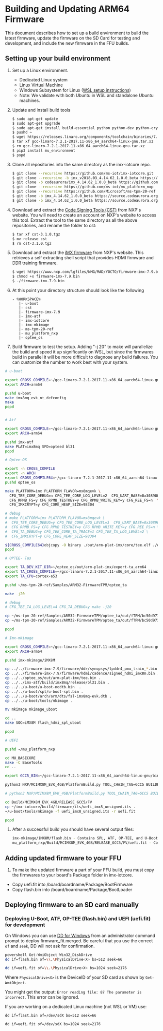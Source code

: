Building and Updating ARM64 Firmware
==============

This document describes how to set up a build environment to build the latest firmware, update the firmware on the SD Card for testing and development, and include the new firmware in the FFU builds.

## Setting up your build environment

1) Set up a Linux environment.
    * Dedicated Linux system
    * Linux Virtual Machine
    * Windows Subsystem for Linux ([WSL setup instructions](https://docs.microsoft.com/en-us/windows/wsl/install-win10))
    * Note: We validate with both Ubuntu in WSL and standalone Ubuntu machines.

1) Update and install build tools
    ```bash
    $ sudo apt-get update
    $ sudo apt-get upgrade
    $ sudo apt-get install build-essential python python-dev python-crypto python-wand device-tree-compiler bison flex swig iasl uuid-dev wget git bc libssl-dev zlib1g-dev  python3-pip
    $ pushd ~
    $ wget https://releases.linaro.org/components/toolchain/binaries/7.2-2017.11/aarch64-linux-gnu/gcc-linaro-7.2.1-2017.11-x86_64_aarch64-linux-gnu.tar.xz
    $ tar xf gcc-linaro-7.2.1-2017.11-x86_64_aarch64-linux-gnu.tar.xz
    $ rm gcc-linaro-7.2.1-2017.11-x86_64_aarch64-linux-gnu.tar.xz
    $ pip3 install mu_environment
    $ popd
    ```

1) Clone all repositories into the same directory as the imx-iotcore repo.
    ```bash
    $ git clone --recursive https://github.com/ms-iot/imx-iotcore.git
    $ git clone --recursive -b imx_v2018.03_4.14.62_1.0.0_beta https://github.com/ms-iot/u-boot.git
    $ git clone -b codeaurora/imx_4.14.62_1.0.0_beta https://github.com/ms-iot/optee_os.git
    $ git clone --recursive https://github.com/ms-iot/mu_platform_nxp
    $ git clone --recursive https://github.com/Microsoft/ms-tpm-20-ref
    $ git clone -b imx_4.14.62_1.0.0_beta https://source.codeaurora.org/external/imx/imx-atf
    $ git clone -b imx_4.14.62_1.0.0_beta https://source.codeaurora.org/external/imx/imx-mkimage
    ```

1) Download and extract the [Code Signing Tools (CST)](https://www.nxp.com/webapp/sps/download/license.jsp?colCode=IMX_CST_TOOL) from NXP's website. You will need to create an account on NXP's website to access this tool. Extract the tool to the same directory as all the above repositories, and rename the folder to cst:
    ```bash
    $ tar xf cst-3.1.0.tgz
    $ mv release cst
    $ rm cst-3.1.0.tgz
    ```

1) Download and extract the [iMX firmware](https://www.nxp.com/lgfiles/NMG/MAD/YOCTO/firmware-imx-7.9.bin) from NXP's website. This retrieves a self extracting shell script that provides HDMI firmware and DDR training firmware. 
    ```bash
    $ wget https://www.nxp.com/lgfiles/NMG/MAD/YOCTO/firmware-imx-7.9.bin
    $ chmod +x firmware-imx-7.9.bin
    $ ./firmware-imx-7.9.bin
    ````

1) At this point your directory structure should look like the following
    ```
    - %WORKSPACE%
       |- u-boot
       |- cst
       |- firmware-imx-7.9
       |- imx-atf
       |- imx-iotcore
       |- imx-mkimage
       |- ms-tpm-20-ref
       |- mu_platform_nxp
       |- optee_os
    ```

1) Build firmware to test the setup. Adding "-j 20" to make will parallelize the build and speed it up significantly on WSL, but since the firmwares build in parallel it will be more difficult to diagnose any build failures. You can customize the number to work best with your system.

```bash
# u-boot

export CROSS_COMPILE=~/gcc-linaro-7.2.1-2017.11-x86_64_aarch64-linux-gnu/bin/aarch64-linux-gnu-
export ARCH=arm64

pushd u-boot
make imx8mq_evk_nt_defconfig
make
popd


# Atf

export CROSS_COMPILE=~/gcc-linaro-7.2.1-2017.11-x86_64_aarch64-linux-gnu/bin/aarch64-linux-gnu-
export ARCH=arm64

pushd imx-atf
make PLAT=imx8mq SPD=opteed bl31
popd

# Optee-OS

export -n CROSS_COMPILE
export -n ARCH
export CROSS_COMPILE64=~/gcc-linaro-7.2.1-2017.11-x86_64_aarch64-linux-gnu/bin/aarch64-linux-gnu-
pushd optee_os

make PLATFORM=imx PLATFORM_FLAVOR=mx8mqevk \
  CFG_TEE_CORE_DEBUG=n CFG_TEE_CORE_LOG_LEVEL=2  CFG_UART_BASE=0x30890000 \
  CFG_RPMB_FS=y CFG_RPMB_TESTKEY=y CFG_RPMB_WRITE_KEY=y CFG_REE_FS=n  \
  CFG_IMXCRYPT=y CFG_CORE_HEAP_SIZE=98304

# debug
# make PLATFORM=imx PLATFORM_FLAVOR=mx8mqevk \
#  CFG_TEE_CORE_DEBUG=y CFG_TEE_CORE_LOG_LEVEL=3  CFG_UART_BASE=0x30890000 \
#  CFG_RPMB_FS=y CFG_RPMB_TESTKEY=y CFG_RPMB_WRITE_KEY=y CFG_REE_FS=n \
#  CFG_TA_DEBUG=y CFG_TEE_CORE_TA_TRACE=1 CFG_TEE_TA_LOG_LEVEL=2 \
#  CFG_IMXCRYPT=y CFG_CORE_HEAP_SIZE=98304

${CROSS_COMPILE64}objcopy -O binary ./out/arm-plat-imx/core/tee.elf ./out/arm-plat-imx/tee.bin
popd

# OPTEE- Tas

export TA_DEV_KIT_DIR=~/optee_os/out/arm-plat-imx/export-ta_arm64
export TA_CROSS_COMPILE=~/gcc-linaro-7.2.1-2017.11-x86_64_aarch64-linux-gnu/bin/aarch64-linux-gnu-
export TA_CPU=cortex-a53

pushd ~/ms-tpm-20-ref/Samples/ARM32-FirmwareTPM/optee_ta

make -j20

# debug
# CFG_TEE_TA_LOG_LEVEL=4 CFG_TA_DEBUG=y make -j20

cp ~/ms-tpm-20-ref/Samples/ARM32-FirmwareTPM/optee_ta/out/fTPM/bc50d971-d4c9-42c4-82cb-343fb7f37896.ta ~/mu_platform_nxp/Microsoft/OpteeClientPkg/Bin/fTpmTa/Arm64/Test
cp ~/ms-tpm-20-ref/Samples/ARM32-FirmwareTPM/optee_ta/out/fTPM/bc50d971-d4c9-42c4-82cb-343fb7f37896.elf ~/mu_platform_nxp/Microsoft/OpteeClientPkg/Bin/fTpmTa/Arm64/Test

popd

# Imx-mkimage

export CROSS_COMPILE=~/gcc-linaro-7.2.1-2017.11-x86_64_aarch64-linux-gnu/bin/aarch64-linux-gnu-
export ARCH=arm64

pushd imx-mkimage/iMX8M

cp ../../firmware-imx-7.9/firmware/ddr/synopsys/lpddr4_pmu_train_*.bin .
cp ../../firmware-imx-7.9/firmware/hdmi/cadence/signed_hdmi_imx8m.bin .
cp ../../optee_os/out/arm-plat-imx/tee.bin .
cp ../../imx-atf/build/imx8mq/release/bl31.bin .
cp ../../u-boot/u-boot-nodtb.bin  .
cp ../../u-boot/spl/u-boot-spl.bin .
cp ../../u-boot/arch/arm/dts/fsl-imx8mq-evk.dtb .
cp ../../u-boot/tools/mkimage .

mv mkimage mkimage_uboot

cd ..
make SOC=iMX8M flash_hdmi_spl_uboot

popd

# UEFI

pushd ~/mu_platform_nxp

cd MU_BASECORE
make -C BaseTools
cd ..

export GCC5_BIN=~/gcc-linaro-7.2.1-2017.11-x86_64_aarch64-linux-gnu/bin/

python3 NXP/MCIMX8M_EVK_4GB/PlatformBuild.py TOOL_CHAIN_TAG=GCC5 BUILDREPORTING=TRUE BUILDREPORT_TYPES="PCD" TARGET=RELEASE MAX_CONCURRENT_THREAD_NUMBER=20

# python3 NXP/MCIMX8M_EVK_4GB/PlatformBuild.py TOOL_CHAIN_TAG=GCC5 BUILDREPORTING=TRUE BUILDREPORT_TYPES="PCD" TARGET=DEBUG MAX_CONCURRENT_THREAD_NUMBER=20

cd Build/MCIMX8M_EVK_4GB/RELEASE_GCC5/FV
cp ~/imx-iotcore/build/firmware/its/uefi_imx8_unsigned.its .
~/u-boot/tools/mkimage -f uefi_imx8_unsigned.its -r uefi.fit

popd
```

1) After a successful build you should have several output files:
    ```bash
    imx-mkimage/iMX8M/flash.bin - Contains SPL, ATF, OP-TEE, and U-Boot proper
    mu_platform_nxp/Build/MCIMX8M_EVK_4GB/RELEASE_GCC5/FV/uefi.fit - Contains the UEFI firmware
    ```

## Adding updated firmware to your FFU
1) To make the updated firmware a part of your FFU build, you must copy the firmwares to your board's Package folder in imx-iotcore.
 * Copy uefi.fit into /board/boardname/Package/BootFirmware
 * Copy flash.bin into /board/boardname/Package/BootLoader

## Deploying firmware to an SD card manually

### Deploying U-Boot, ATF, OP-TEE (flash.bin) and UEFI (uefi.fit) for development
  On Windows you can use [DD for Windows](http://www.chrysocome.net/dd) from an administrator command prompt to deploy firmware_fit.merged.
  Be careful that you use the correct `of` and `seek`, DD will not ask for confirmation.

  ```bash
  powershell Get-WmiObject Win32_DiskDrive
  dd if=flash.bin of=\\.\PhysicalDrive<X> bs=512 seek=66

  dd if=uefi.fit of=\\.\PhysicalDrive<X> bs=1024 seek=2176

  ```
  Where `PhysicalDrive<X>` is the DeviceID of your SD card as shown by `Get-WmiObject`.

You might get the output: `Error reading file: 87 The parameter is incorrect`. This error can be ignored.

If you are working on a dedicated Linux machine (not WSL or VM) use:
```
dd if=flast.bin of=/dev/sdX bs=512 seek=66

dd if=uefi.fit of=/dev/sdX bs=1024 seek=2176
```
